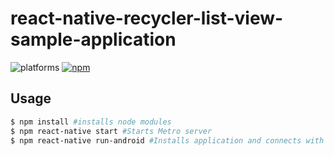 # react-native-recycler-list-view-sample-application

![platforms](https://img.shields.io/badge/platforms-Android%20%7C%20iOS-brightgreen.svg?style=flat-square&colorB=191A17)
[![npm](https://img.shields.io/npm/v/npm?style=flat-square)]()

## Usage

```bash
$ npm install #installs node modules
$ npm react-native start #Starts Metro server
$ npm react-native run-android #Installs application and connects with metro server
```
